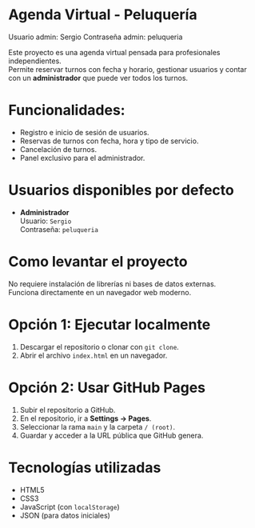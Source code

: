 # Agenda Virtual - Peluquería

Usuario admin: Sergio
Contraseña admin: peluqueria

Este proyecto es una agenda virtual pensada para profesionales independientes.  
Permite reservar turnos con fecha y horario, gestionar usuarios y contar con un **administrador** que puede ver todos los turnos.

# Funcionalidades:

- Registro e inicio de sesión de usuarios.
- Reservas de turnos con fecha, hora y tipo de servicio.
- Cancelación de turnos.
- Panel exclusivo para el administrador.

# Usuarios disponibles por defecto

- **Administrador**  
Usuario: `Sergio`  
Contraseña: `peluqueria`  

# Como levantar el proyecto

No requiere instalación de librerías ni bases de datos externas.  
Funciona directamente en un navegador web moderno.

# Opción 1: Ejecutar localmente
1. Descargar el repositorio o clonar con `git clone`.
2. Abrir el archivo `index.html` en un navegador.

# Opción 2: Usar GitHub Pages
1. Subir el repositorio a GitHub.
2. En el repositorio, ir a **Settings -> Pages**.
3. Seleccionar la rama `main` y la carpeta `/ (root)`.
4. Guardar y acceder a la URL pública que GitHub genera.

# Tecnologías utilizadas

- HTML5  
- CSS3  
- JavaScript (con `localStorage`)  
- JSON (para datos iniciales)
